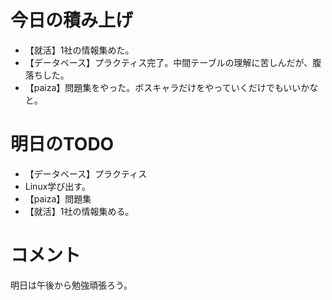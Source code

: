 # 今日の積み上げ
- 【就活】1社の情報集めた。
- 【データベース】プラクティス完了。中間テーブルの理解に苦しんだが、腹落ちした。
- 【paiza】問題集をやった。ボスキャラだけをやっていくだけでもいいかなと。

# 明日のTODO
- 【データベース】プラクティス
- Linux学び出す。
- 【paiza】問題集
- 【就活】1社の情報集める。
# コメント
明日は午後から勉強頑張ろう。
